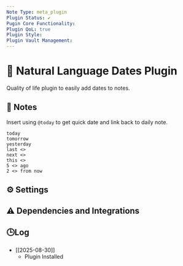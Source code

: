 ```yaml
---
Note Type: meta_plugin
Plugin Status: ✔️
Pugin Core Functionality:
Plugin QoL: true
Plugin Style:
Plugin Vault Management:
---
```

# 🔌 Natural Language Dates Plugin

Quality of life plugin to easily add dates to notes.

## 📝 Notes

Insert using `@today` to get quick date and link back to daily note.

```
today
tomorrow
yesterday
last <>
next <>
this <>
5 <> ago
2 <> from now
```

## ⚙️ Settings

## ⚠️ Dependencies and Integrations

## 🕒Log

- [[2025-08-30]]
	- Plugin Installed
